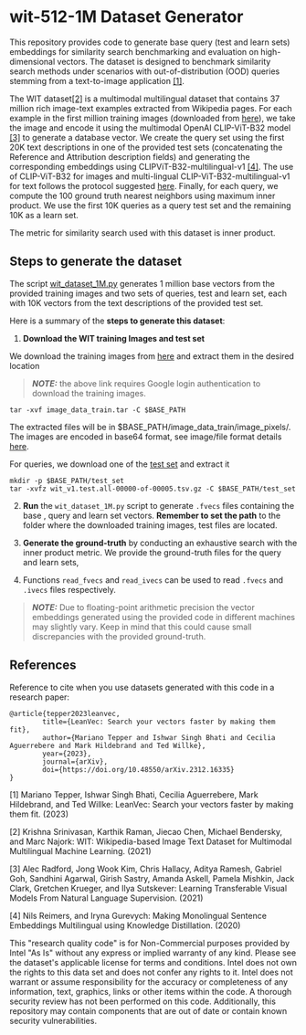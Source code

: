 # wit-512-1M Dataset Generator

This repository provides code to generate base query (test and learn sets) embeddings for similarity search benchmarking
and evaluation on high-dimensional vectors. The dataset is designed to benchmark similarity search methods under
scenarios with out-of-distribution (OOD) queries stemming from a text-to-image application [[1]](#1).

The WIT dataset[[2]](#2) is a multimodal multilingual dataset that contains 37 million rich image-text examples
extracted from Wikipedia pages. For each example in the first million training images 
(downloaded from [here](https://storage.cloud.google.com/wikimedia-image-caption-public/image_data_train.tar)), we take the image and encode it
using the multimodal OpenAI CLIP-ViT-B32 model [[3]](#3) to generate a database vector.
We create the query set using the first 20K text descriptions in one of the provided test sets (concatenating
the Reference and Attribution description fields) and generating the corresponding embeddings using CLIPViT-B32-multilingual-v1 [[4]](#4). 
The use of CLIP-ViT-B32 for images and multi-lingual CLIP-ViT-B32-multilingual-v1 for text follows the protocol suggested
[here]( https://huggingface.co/sentence-transformers/clip-ViT-B-32-multilingual-v1).
Finally, for each query, we compute the 100 ground truth nearest neighbors using maximum inner product.
We use the first 10K queries as a query test set and the remaining 10K as a learn set.

The metric for similarity search used with this dataset is inner product.


## Steps to generate the dataset

The script [wit_dataset_1M.py](wit_dataset_1M.py) generates 1 million base vectors from the provided training images
and two sets of queries, test and learn set, each with 10K vectors from the text descriptions of the provided test set.

Here is a summary of the **steps to generate this dataset**:

1. **Download the WIT training Images and test set**

We download the training images from [here](https://storage.cloud.google.com/wikimedia-image-caption-public/image_data_train.tar) and extract them in the desired location
> **_NOTE:_** the above link requires Google login authentication to download the training images.

```
tar -xvf image_data_train.tar -C $BASE_PATH
```
The extracted files will be in $BASE_PATH/image_data_train/image_pixels/.
The images are encoded in base64 format, see image/file format details [here](https://www.kaggle.com/c/wikipedia-image-caption/data).

For queries, we download one of the [test set](https://storage.googleapis.com/gresearch/wit/wit_v1.test.all-00000-of-00005.tsv.gz) and extract it
```
mkdir -p $BASE_PATH/test_set
tar -xvfz wit_v1.test.all-00000-of-00005.tsv.gz -C $BASE_PATH/test_set
```

2. **Run** the `wit_dataset_1M.py` script to generate `.fvecs` files containing the base
   , query and learn set vectors. **Remember to set the path** to the folder where the
   downloaded training images, test files are located.

3. **Generate the ground-truth** by conducting an exhaustive search with the inner product metric.
   We provide the ground-truth files for the query and learn sets,

4. Functions `read_fvecs` and `read_ivecs` can be used to read `.fvecs` and `.ivecs` files respectively.

> **_NOTE:_**  Due to floating-point arithmetic precision the vector embeddings generated using the provided
> code in different machines may slightly vary. Keep in mind that this could cause small discrepancies with the provided ground-truth.


## References
Reference to cite when you use datasets generated with this code in a research paper:

```
@article{tepper2023leanvec,
        title={LeanVec: Search your vectors faster by making them fit},
      	author={Mariano Tepper and Ishwar Singh Bhati and Cecilia Aguerrebere and Mark Hildebrand and Ted Willke},
        year={2023},
      	journal={arXiv},
      	doi={https://doi.org/10.48550/arXiv.2312.16335}
}
```
<a id="1">[1]</a>
Mariano Tepper, Ishwar Singh Bhati, Cecilia Aguerrebere, Mark Hildebrand, and Ted Willke:
LeanVec: Search your vectors faster by making them fit. (2023)

<a id="2">[2]</a>
Krishna Srinivasan, Karthik Raman, Jiecao Chen, Michael Bendersky, and Marc Najork:
WIT: Wikipedia-based Image Text Dataset for Multimodal Multilingual Machine Learning. (2021)

<a id="3">[3]</a>
Alec Radford, Jong Wook Kim, Chris Hallacy, Aditya Ramesh, Gabriel Goh, Sandhini Agarwal, Girish Sastry,
Amanda Askell, Pamela Mishkin, Jack Clark, Gretchen Krueger, and Ilya Sutskever:
Learning Transferable Visual Models From Natural Language Supervision. (2021)

<a id="4">[4]</a>
Nils Reimers, and Iryna Gurevych:
Making Monolingual Sentence Embeddings Multilingual using Knowledge Distillation. (2020)

This "research quality code"  is for Non-Commercial purposes provided by Intel "As Is" without any express or implied
warranty of any kind. Please see the dataset's applicable license for terms and conditions. Intel does not own the
rights to this data set and does not confer any rights to it. Intel does not warrant or assume responsibility for the accuracy or completeness of any information, text, graphics, links or other items within the code. A thorough security review has not been performed on this code. Additionally, this repository may contain components that are out of date or contain known security vulnerabilities.

